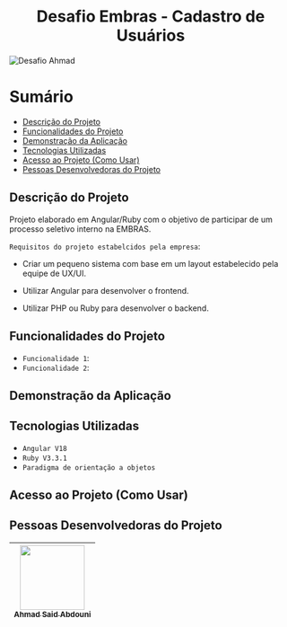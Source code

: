 <h1 align="center">Desafio Embras - Cadastro de Usuários</h1>

![Desafio Ahmad](https://github.com/AhmadSaidAbdouni/Desafio-Embras-Cadastro-de-Usuarios/assets/75034691/1f7092f9-27ac-4571-a5e5-758c884142be)

Sumário
=================
<!--ts-->
   * [Descrição do Projeto](#Descrição-do-Projeto)
   * [Funcionalidades do Projeto](#Funcionalidades-do-Projeto)
   * [Demonstração da Aplicação](#Demonstração-da-Aplicação)
   * [Tecnologias Utilizadas](#Tecnologias-Utilizadas)
   * [Acesso ao Projeto (Como Usar)](#Acesso-ao-Projeto-como-usar)
   * [Pessoas Desenvolvedoras do Projeto](#Pessoas-Desenvolvedoras-do-Projeto)
<!--te-->

## Descrição do Projeto

Projeto elaborado em Angular/Ruby com o objetivo de participar de um processo seletivo interno na EMBRAS.

`Requisitos do projeto estabelcidos pela empresa`:
- Criar um pequeno sistema com base em um layout estabelecido pela equipe de UX/UI.

- Utilizar Angular para desenvolver o frontend.

- Utilizar PHP ou Ruby para desenvolver o backend.

## Funcionalidades do Projeto

- `Funcionalidade 1`:
- `Funcionalidade 2`:


## Demonstração da Aplicação



## Tecnologias Utilizadas

- `Angular V18`
- `Ruby V3.3.1`
- `Paradigma de orientação a objetos`


## Acesso ao Projeto (Como Usar)



## Pessoas Desenvolvedoras do Projeto

| [<img loading="lazy" src="https://avatars.githubusercontent.com/u/75034691?v=4" width=115><br><sub>Ahmad Said Abdouni</sub>](https://github.com/AhmadSaidAbdouni) |
| :---: |
